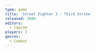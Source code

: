 ```yaml
---
type: game
title: 'Street Fighter 3 : Third Strike'
released: 2000
editors: 
  - Capcom
players: 2
genres:
  - Combat
---
```

